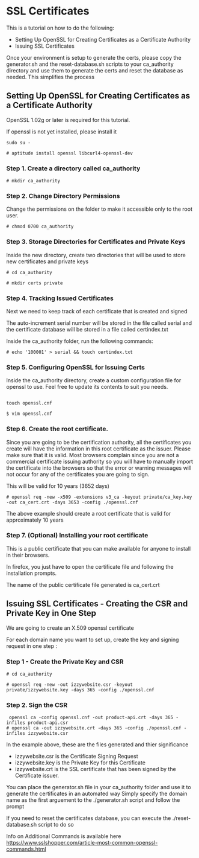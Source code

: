 
# SSL Certificates

This is a tutorial on how to do the following:

- Setting Up OpenSSL for Creating Certificates as a Certificate Authority
- Issuing SSL Certificates

Once your environment is setup to generate the certs, please copy the generator.sh and the reset-database.sh scripts to your ca_authority directory and use them to generate the certs and reset the database as needed. This simplifies the process

## Setting Up OpenSSL for Creating Certificates as a Certificate Authority

OpenSSL 1.02g or later is required for this tutorial.

If openssl is not yet installed, please install it

```shell
sudo su -

# aptitude install openssl libcurl4-openssl-dev
```


### Step 1. Create a directory called ca_authority

```shell
# mkdir ca_authority
```

### Step 2. Change Directory Permissions
Change the permissions on the folder to make it accessible only to the root user.

```shell
# chmod 0700 ca_authority
```

### Step 3. Storage Directories for Certificates and Private Keys
Inside the new directory, create two directories that will be used to store new certificates and private keys

```shell
# cd ca_authority

# mkdir certs private
```

### Step 4. Tracking Issued Certificates

Next we need to keep track of each certificate that is created and signed

The auto-increment serial number will be stored in the file called serial and the certificate database will be stored in a file called certindex.txt

Inside the ca_authority folder, run the following commands:

```shell
# echo '100001' > serial && touch certindex.txt
```

### Step 5. Configuring OpenSSL for Issuing Certs

Inside the ca_authority directory, create a custom configuration file for openssl to use. Feel free to update its contents to suit you needs.

```shell

touch openssl.cnf

$ vim openssl.cnf
```

### Step 6. Create the root certificate.

Since you are going to be the certification authority, all the certificates you create will
have the information in this root certificate as the issuer. Please make sure that it is valid.
Most browsers complain since you are not a commercial certificate issuing authority so you will
have to manually import the certificate into the browsers so that the error or warning messages will not occur
for any of the certificates you are going to sign.

This will be valid for 10 years (3652 days)

```shell
# openssl req -new -x509 -extensions v3_ca -keyout private/ca_key.key -out ca_cert.crt -days 3653 -config ./openssl.cnf
```

The above example should create a root certificate that is valid for approximately 10 years

### Step 7. (Optional) Installing your root certificate

This is a public certificate that you can make available for anyone to install in their browsers.

In firefox, you just have to open the certificate file and following the installation prompts.

The name of the public certificate file generated is ca_cert.crt


##  Issuing SSL Certificates - Creating the CSR and Private Key in One Step

We are going to create an X.509 openssl certificate

For each domain name you want to set up, create the key and signing request in one step :

### Step 1 - Create the Private Key and CSR

```shell
# cd ca_authority

# openssl req -new -out izzywebsite.csr -keyout private/izzywebsite.key -days 365 -config ./openssl.cnf
```

### Step 2. Sign the CSR

```shell
 openssl ca -config openssl.cnf -out product-api.crt -days 365 -infiles product-api.csr
# openssl ca -out izzywebsite.crt -days 365 -config ./openssl.cnf -infiles izzywebsite.csr
```

In the example above, these are the files generated and thier significance

- izzywebsite.csr is the Certificate Signing Request
- izzywebsite.key is the Private Key for this Certificate
- izzywebsite.crt is the SSL certificate that has been signed by the Certificate issuer.

You can place the generator.sh file in your ca_authority folder and use it to generate the certificates in an automated way
Simply specify the domain name as the first arguement to the ./generator.sh script and follow the prompt

If you need to reset the certificates database, you can execute the ./reset-database.sh script to do so

Info on Additional Commands is available here
https://www.sslshopper.com/article-most-common-openssl-commands.html

